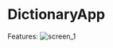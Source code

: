 # DictionaryApp

Features:
![screen_1](https://user-images.githubusercontent.com/61582241/151705671-a86f3ef4-e036-4424-b6b8-0a0a3ca21701.png)
